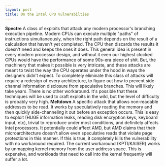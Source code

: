 ```yaml
---
layout: post
title: On the Intel CPU Vulnerabilties
---
```



**Spectre**
A class of exploits that attack any modern processor's branching execution pipeline. Modern CPUs can execute multiple "paths" of instructions simultaneously, when the right path depends on the result of a calculation that haven't yet completed. The CPU then discards the results it doesn't need and keeps the ones it does. This general idea is present in every modern processor design, and without it even our highest clocked CPUs would have the performance of some 90s-era piece of shit. But, the machinery that makes it possible is very intricate, and these attacks are meant to twist the way the CPU operates under the hood in ways the designers didn't expect. To completely eliminate this class of attacks will require a redesign of every architecture, to figure out how to prevent side-channel information disclosure from speculative branches. This will likely take years. There is no other workaround. It's possible that these techniques will be used to craft exploits in the wild, but the level of difficulty is probably very high.
**Meltdown**
A specific attack that allows non-readable addresses to be read. It works by speculatively reading the memory and then quickly side-channeling it out before an exception occurs. This is easy to exploit (HUGE information leaks, reading disk encryption keys, keyboard input, etc), trivial to reproduce under most conditions, and definitely affects Intel processors. It potentially could affect AMD, but AMD claims that their microarchitecture doesn't allow even speculative reads that violate page protections in this manner. If this is true, it completely kills the vulnerability with no workaround required. The current workaround (KPTI/KAISER) works by unmapping kernel memory from the user address space. This is expensive, and workloads that need to call into the kernel frequently will suffer a lot.
